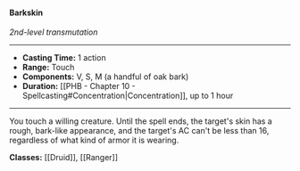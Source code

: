 #### Barkskin
*2nd-level transmutation*
___
- **Casting Time:** 1 action
- **Range:** Touch
- **Components:** V, S, M (a handful of oak bark)
- **Duration:** [[PHB - Chapter 10 - Spellcasting#Concentration|Concentration]], up to 1 hour
---
You touch a willing creature. Until the spell ends, the target's skin has a rough, bark-like appearance, and the target's AC can't be less than 16, regardless of what kind of armor it is wearing.

**Classes:** [[Druid]], [[Ranger]]